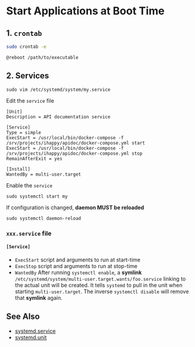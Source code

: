 # Start Applications at Boot Time

## 1. `crontab`

```bash
sudo crontab -e
```

```crontab
@reboot /path/to/executable
```

## 2. Services

```shell
sudo vim /etc/systemd/system/my.service
```

Edit the `service` file

```service
[Unit]
Description = API documentation service

[Service]
Type = simple
ExecStart = /usr/local/bin/docker-compose -f /srv/projects/ihappy/apidoc/docker-compose.yml start
ExecStart = /usr/local/bin/docker-compose -f /srv/projects/ihappy/apidoc/docker-compose.yml stop
RemainAfterExit = yes

[Install]
WantedBy = multi-user.target
```

Enable the `service`

```shell
sudo systemctl start my
```

If configuration is changed, **daemon MUST be reloaded**

```shell
sudo systemctl daemon-reload
```

### `xxx.service` file

#### `[Service]`

- `ExecStart` script and arguments to run at start-time
- `ExecStop` script and arguments to run at stop-time
- `WantedBy` After running `systemctl enable`, a **symlink** `/etc/systemd/system/multi-user.target.wants/foo.service` linking to the actual unit will be created. It tells `systemd` to pull in the unit when starting `multi-user.target`. The inverse `systemctl disable` will remove that **symlink** again.



## See Also

- [systemd.service](https://www.freedesktop.org/software/systemd/man/systemd.service.html)
- [systemd.unit](https://www.freedesktop.org/software/systemd/man/systemd.unit.html)